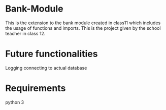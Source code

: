 # Bank-Module
This is the extension to the bank module created in class11 which includes the usage of functions and imports. This is the project given by the school teacher in class 12.

# Future functionalities
Logging
connecting to actual database

# Requirements
python 3
